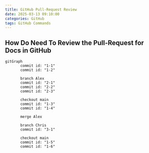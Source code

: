 ```yaml
---
title: GitHub Pull-Request Review
date: 2025-03-13 09:10:00
categories: GitHub
tags: GitHub Commands
---
```




## How Do Need To Review the Pull-Request for Docs in GitHub

```mermaid
gitGraph	
       commit id: "1-1"
       commit id: "1-2"
       
       branch Alex
       commit id: "2-1"
       commit id: "2-2"
       commit id: "2-3"
       
       checkout main
       commit id: "1-3"
       commit id: "1-4"
       
       merge Alex
       
       branch Chris
       commit id: "3-1"
  
       checkout main
       commit id: "1-5"
       commit id: "1-6"
       
```







